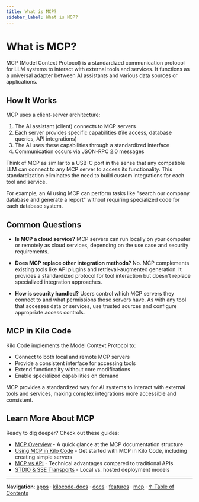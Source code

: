 ```yaml
---
title: What is MCP?
sidebar_label: What is MCP?
---
```


# What is MCP?

MCP (Model Context Protocol) is a standardized communication protocol for LLM systems to interact with external tools and services. It functions as a universal adapter between AI assistants and various data sources or applications.

## How It Works

MCP uses a client-server architecture:

1. The AI assistant (client) connects to MCP servers
2. Each server provides specific capabilities (file access, database queries, API integrations)
3. The AI uses these capabilities through a standardized interface
4. Communication occurs via JSON-RPC 2.0 messages

Think of MCP as similar to a USB-C port in the sense that any compatible LLM can connect to any MCP server to access its functionality. This standardization eliminates the need to build custom integrations for each tool and service.

For example, an AI using MCP can perform tasks like "search our company database and generate a report" without requiring specialized code for each database system.

## Common Questions

- **Is MCP a cloud service?** MCP servers can run locally on your computer or remotely as cloud services, depending on the use case and security requirements.

- **Does MCP replace other integration methods?** No. MCP complements existing tools like API plugins and retrieval-augmented generation. It provides a standardized protocol for tool interaction but doesn't replace specialized integration approaches.

- **How is security handled?** Users control which MCP servers they connect to and what permissions those servers have. As with any tool that accesses data or services, use trusted sources and configure appropriate access controls.

## MCP in Kilo Code

Kilo Code implements the Model Context Protocol to:

- Connect to both local and remote MCP servers
- Provide a consistent interface for accessing tools
- Extend functionality without core modifications
- Enable specialized capabilities on demand

MCP provides a standardized way for AI systems to interact with external tools and services, making complex integrations more accessible and consistent.

## Learn More About MCP

Ready to dig deeper? Check out these guides:

- [MCP Overview](/features/mcp/overview) - A quick glance at the MCP documentation structure
- [Using MCP in Kilo Code](/features/mcp/using-mcp-in-kilo-code) - Get started with MCP in Kilo Code, including creating simple servers
- [MCP vs API](/features/mcp/mcp-vs-api) - Technical advantages compared to traditional APIs
- [STDIO & SSE Transports](/features/mcp/server-transports) - Local vs. hosted deployment models

---

**Navigation**: [apps](../../../../../apps/) · [kilocode-docs](../../../../apps/kilocode-docs/) · [docs](../../../apps/kilocode-docs/docs/) · [features](../../apps/kilocode-docs/docs/features/) · [mcp](../apps/kilocode-docs/docs/features/mcp/) · [↑ Table of Contents](#what-is-mcp)
